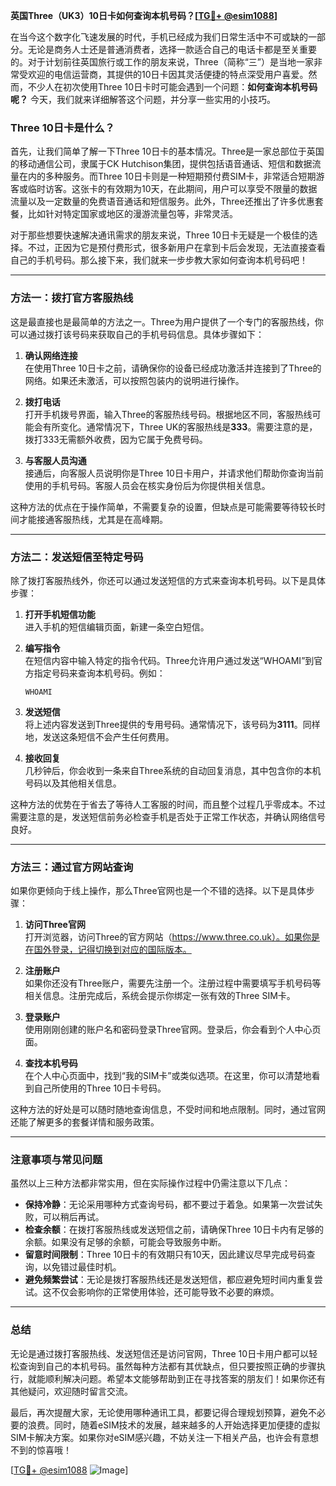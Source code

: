 **英国Three（UK3）10日卡如何查询本机号码？[[TG💪+ @esim1088](https://t.me/s/esim1088)]**

在当今这个数字化飞速发展的时代，手机已经成为我们日常生活中不可或缺的一部分。无论是商务人士还是普通消费者，选择一款适合自己的电话卡都是至关重要的。对于计划前往英国旅行或工作的朋友来说，Three（简称“三”）是当地一家非常受欢迎的电信运营商，其提供的10日卡因其灵活便捷的特点深受用户喜爱。然而，不少人在初次使用Three 10日卡时可能会遇到一个问题：**如何查询本机号码呢？** 今天，我们就来详细解答这个问题，并分享一些实用的小技巧。

### Three 10日卡是什么？

首先，让我们简单了解一下Three 10日卡的基本情况。Three是一家总部位于英国的移动通信公司，隶属于CK Hutchison集团，提供包括语音通话、短信和数据流量在内的多种服务。而Three 10日卡则是一种短期预付费SIM卡，非常适合短期游客或临时访客。这张卡的有效期为10天，在此期间，用户可以享受不限量的数据流量以及一定数量的免费语音通话和短信服务。此外，Three还推出了许多优惠套餐，比如针对特定国家或地区的漫游流量包等，非常灵活。

对于那些想要快速解决通讯需求的朋友来说，Three 10日卡无疑是一个极佳的选择。不过，正因为它是预付费形式，很多新用户在拿到卡后会发现，无法直接查看自己的手机号码。那么接下来，我们就来一步步教大家如何查询本机号码吧！

---

### 方法一：拨打官方客服热线

这是最直接也是最简单的方法之一。Three为用户提供了一个专门的客服热线，你可以通过拨打该号码来获取自己的手机号码信息。具体步骤如下：

1. **确认网络连接**  
   在使用Three 10日卡之前，请确保你的设备已经成功激活并连接到了Three的网络。如果还未激活，可以按照包装内的说明进行操作。

2. **拨打电话**  
   打开手机拨号界面，输入Three的客服热线号码。根据地区不同，客服热线可能会有所变化。通常情况下，Three UK的客服热线是**333**。需要注意的是，拨打333无需额外收费，因为它属于免费号码。

3. **与客服人员沟通**  
   接通后，向客服人员说明你是Three 10日卡用户，并请求他们帮助你查询当前使用的手机号码。客服人员会在核实身份后为你提供相关信息。

这种方法的优点在于操作简单，不需要复杂的设置，但缺点是可能需要等待较长时间才能接通客服热线，尤其是在高峰期。

---

### 方法二：发送短信至特定号码

除了拨打客服热线外，你还可以通过发送短信的方式来查询本机号码。以下是具体步骤：

1. **打开手机短信功能**  
   进入手机的短信编辑页面，新建一条空白短信。

2. **编写指令**  
   在短信内容中输入特定的指令代码。Three允许用户通过发送“WHOAMI”到官方指定号码来查询本机号码。例如：
   ```
   WHOAMI
   ```

3. **发送短信**  
   将上述内容发送到Three提供的专用号码。通常情况下，该号码为**3111**。同样地，发送这条短信不会产生任何费用。

4. **接收回复**  
   几秒钟后，你会收到一条来自Three系统的自动回复消息，其中包含你的本机号码以及其他相关信息。

这种方法的优势在于省去了等待人工客服的时间，而且整个过程几乎零成本。不过需要注意的是，发送短信前务必检查手机是否处于正常工作状态，并确认网络信号良好。

---

### 方法三：通过官方网站查询

如果你更倾向于线上操作，那么Three官网也是一个不错的选择。以下是具体步骤：

1. **访问Three官网**  
   打开浏览器，访问Three的官方网站（https://www.three.co.uk）。如果你是在国外登录，记得切换到对应的国际版本。

2. **注册账户**  
   如果你还没有Three账户，需要先注册一个。注册过程中需要填写手机号码等相关信息。注册完成后，系统会提示你绑定一张有效的Three SIM卡。

3. **登录账户**  
   使用刚刚创建的账户名和密码登录Three官网。登录后，你会看到个人中心页面。

4. **查找本机号码**  
   在个人中心页面中，找到“我的SIM卡”或类似选项。在这里，你可以清楚地看到自己所使用的Three 10日卡号码。

这种方法的好处是可以随时随地查询信息，不受时间和地点限制。同时，通过官网还能了解更多的套餐详情和服务政策。

---

### 注意事项与常见问题

虽然以上三种方法都非常实用，但在实际操作过程中仍需注意以下几点：

- **保持冷静**：无论采用哪种方式查询号码，都不要过于着急。如果第一次尝试失败，可以稍后再试。
- **检查余额**：在拨打客服热线或发送短信之前，请确保Three 10日卡内有足够的余额。如果没有足够的余额，可能会导致服务中断。
- **留意时间限制**：Three 10日卡的有效期只有10天，因此建议尽早完成号码查询，以免错过最佳时机。
- **避免频繁尝试**：无论是拨打客服热线还是发送短信，都应避免短时间内重复尝试。这不仅会影响你的正常使用体验，还可能导致不必要的麻烦。

---

### 总结

无论是通过拨打客服热线、发送短信还是访问官网，Three 10日卡用户都可以轻松查询到自己的本机号码。虽然每种方法都有其优缺点，但只要按照正确的步骤执行，就能顺利解决问题。希望本文能够帮助到正在寻找答案的朋友们！如果你还有其他疑问，欢迎随时留言交流。

最后，再次提醒大家，无论使用哪种通讯工具，都要记得合理规划预算，避免不必要的浪费。同时，随着eSIM技术的发展，越来越多的人开始选择更加便捷的虚拟SIM卡解决方案。如果你对eSIM感兴趣，不妨关注一下相关产品，也许会有意想不到的惊喜哦！

[[TG💪+ @esim1088](https://t.me/s/esim1088) ![Image](https://i.postimg.cc/4NQfJmqS/Snipaste-2025-05-13-00-14-12.png)]